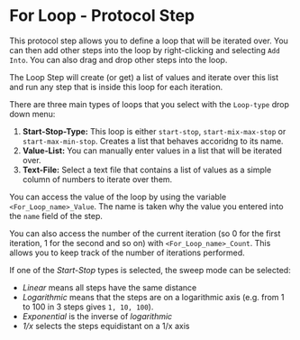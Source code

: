 # For Loop - Protocol Step

This protocol step allows you to define a loop that will be iterated over. You can then add other steps into the loop by right-clicking and selecting `Add Into`. You can also drag and drop other steps into the loop.

The Loop Step will create (or get) a list of values and iterate over this list and run any step that is inside this loop for each iteration.

There are three main types of loops that you select with the `Loop-type` drop down menu:

1. **Start-Stop-Type:** This loop is either `start-stop`, `start-mix-max-stop` or `start-max-min-stop`. Creates a list that behaves accoridng to its name.
2. **Value-List:** You can manually enter values in a list that will be iterated over.
3. **Text-File:** Select a text file that contains a list of values as a simple column of numbers to iterate over them.

You can access the value of the loop by using the variable `<For_Loop_name>_Value`. The name is taken why the value you entered into the `name` field of the step. 

You can also access the number of the current iteration (so 0 for the first iteration, 1 for the second and so on) with `<For_Loop_name>_Count`. This allows you to keep track of the number of iterations performed. 

If one of the _Start-Stop_ types is selected, the sweep mode can be selected:
- _Linear_ means all steps have the same distance
- _Logarithmic_ means that the steps are on a logarithmic axis (e.g. from 1 to 100 in 3 steps gives `1, 10, 100`).
- _Exponential_ is the inverse of _logarithmic_
- _1/x_ selects the steps equidistant on a 1/x axis